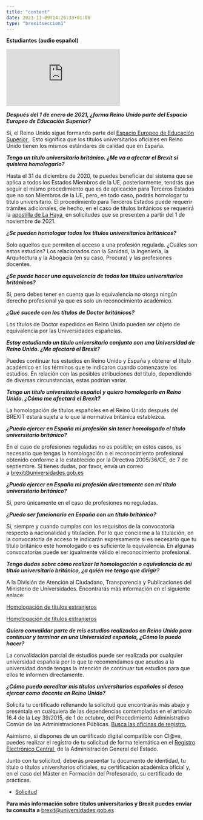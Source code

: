 ```yaml
---
title: "content"
date: 2021-11-09T14:26:33+01:00
type: "brexitseccion1"
---
```

<p><strong>Estudiantes (audio espa&ntilde;ol)</strong></p>
<section>
      <article>
          <div class="container">
              <div class="row">
                  <div class="col-12 my-4">
                    <div class="ratio ratio-16x9">
                        <iframe src="https://www.youtube.com/embed/zIqZf5MuRoY" title="YouTube video player" frameborder="0" allow="accelerometer; autoplay; clipboard-write; encrypted-media; gyroscope; picture-in-picture" allowfullscreen></iframe>
                      </div>
                  </div>
              </div>
          </div>
      </article>
  </section>
<p><em><strong>Despu&eacute;s del 1 de enero de 2021, &iquest;forma Reino Unido parte del Espacio Europeo de Educaci&oacute;n Superior?</strong></em></p>
<p>S&iacute;, el Reino Unido sigue formando parte del<span>&nbsp;</span><a title="Ir a 'Espacio Europeo de Educaci&oacute;n Superior', en ventana nueva" href="https://ec.europa.eu/education/policies/higher-education/bologna-process-and-european-higher-education-area_es" target="_blank" rel="noopener">Espacio Europeo de Educaci&oacute;n Superior <i class="fas fa-external-link-alt"></i></a>. Esto significa que los t&iacute;tulos universitarios oficiales en Reino Unido tienen los mismos est&aacute;ndares de calidad que en Espa&ntilde;a.</p>
<p><strong><em>Tengo un t&iacute;tulo universitario brit&aacute;nico. &iquest;Me va a afectar el Brexit si quisiera homologarlo?</em></strong></p>
<p>Hasta el 31 de diciembre de 2020, te puedes beneficiar del sistema que se aplica a todos los Estados Miembros de la UE, posteriormente, tendr&aacute;s que seguir el mismo procedimiento que es de aplicaci&oacute;n para Terceros Estados que no son Miembros de la UE, pero, en todo caso, podr&aacute;s homologar tu t&iacute;tulo universitario. El procedimiento para Terceros Estados puede requerir tr&aacute;mites adicionales, de hecho, en el caso de t&iacute;tulos brit&aacute;nicos se requerir&aacute; la<span>&nbsp;</span><a title="Ir a 'apostilla de La Haya', en ventana nueva" href="https://www.mjusticia.gob.es/es/ciudadanos/tramites/legalizacion-unica-apostilla" target="_blank" rel="noopener">apostilla de La Haya <i class="fas fa-external-link-alt"></i></a><span>&nbsp;</span>en solicitudes que se presenten a partir del&nbsp;1 de noviembre&nbsp;de 2021.</p>
<p><strong><em>&iquest;Se pueden homologar todos los t&iacute;tulos universitarios brit&aacute;nicos?</em></strong></p>
<p>Solo aquellos que permiten el acceso a una profesi&oacute;n regulada. &iquest;Cu&aacute;les son estos estudios? Los relacionados con la Sanidad, la Ingenier&iacute;a, la Arquitectura y la Abogac&iacute;a (en su caso, Procura) y las profesiones docentes.</p>
<p><strong><em>&iquest;Se puede hacer una equivalencia de todos los t&iacute;tulos universitarios brit&aacute;nicos?</em></strong></p>
<p>S&iacute;, pero debes tener en cuenta que la equivalencia no otorga ning&uacute;n derecho profesional ya que es solo un reconocimiento acad&eacute;mico.</p>
<p><strong><em>&iquest;Qu&eacute; sucede con los t&iacute;tulos de Doctor brit&aacute;nicos?</em></strong></p>
<p>Los t&iacute;tulos de Doctor expedidos en Reino Unido pueden ser objeto de equivalencia por las Universidades espa&ntilde;olas.&nbsp;</p>
<p><strong><em>Estoy estudiando un t&iacute;tulo universitario conjunto con una Universidad de Reino Unido. &iquest;Me afectar&aacute; el Brexit?</em></strong></p>
<p>Puedes continuar tus estudios en Reino Unido y Espa&ntilde;a y obtener el t&iacute;tulo acad&eacute;mico en los t&eacute;rminos que te indicaron cuando comenzaste los estudios. En relaci&oacute;n con las posibles atribuciones del t&iacute;tulo, dependiendo de diversas circunstancias, estas podr&iacute;an variar.</p>
<p><strong><em>Tengo un t&iacute;tulo universitario espa&ntilde;ol y quiero homologarlo en Reino Unido. &iquest;C&oacute;mo me afectar&aacute; el Brexit?</em></strong></p>
<p>La homologaci&oacute;n de t&iacute;tulos espa&ntilde;oles en el Reino Unido despu&eacute;s del BREXIT estar&aacute; sujeta a lo que la normativa brit&aacute;nica establezca.</p>
<p><strong><em>&iquest;Puedo ejercer en Espa&ntilde;a mi profesi&oacute;n sin tener homologado el t&iacute;tulo universitario brit&aacute;nico?</em></strong></p>
<p>En el caso de profesiones reguladas no es posible; en estos casos, es necesario que tengas la homologaci&oacute;n o el reconocimiento profesional obtenido conforme a lo establecido por la Directiva 2005/36/CE, de 7 de septiembre. Si tienes dudas, por favor, env&iacute;a un correo a<span>&nbsp;</span><a title="brexit@universidades.gob.es" href="mailto:brexit@universidades.gob.es" target="_blank" rel="noopener">brexit@universidades.gob.es</a></p>
<p><em><strong>&iquest;Puedo ejercer en Espa&ntilde;a mi profesi&oacute;n directamente con mi t&iacute;tulo universitario brit&aacute;nico?</strong></em></p>
<p>S&iacute;, pero &uacute;nicamente en el caso de profesiones no reguladas.</p>
<p><strong><em>&iquest;Puedo ser funcionario en Espa&ntilde;a con un t&iacute;tulo brit&aacute;nico?</em></strong></p>
<p>S&iacute;, siempre y cuando cumplas con los requisitos de la convocatoria respecto a nacionalidad y titulaci&oacute;n. Por lo que concierne a la titulaci&oacute;n, en la convocatoria de acceso te indicar&aacute;n expresamente si es necesario que tu t&iacute;tulo brit&aacute;nico est&eacute; homologado o es suficiente la equivalencia. En algunas convocatorias puede ser igualmente v&aacute;lido el reconocimiento profesional.</p>
<p><em><strong>Tengo dudas sobre c&oacute;mo realizar la homologaci&oacute;n o equivalencia de mi t&iacute;tulo universitario brit&aacute;nico, &iquest;a qui&eacute;n me tengo que dirigir?</strong></em></p>
<p>A la Divisi&oacute;n de Atenci&oacute;n al Ciudadano, Transparencia y Publicaciones del Ministerio de Universidades. Encontrar&aacute;s m&aacute;s informaci&oacute;n en el siguiente enlace:</p>
<!--
<ul>
<li><a title="Ir a 'Homologaci&oacute;n de t&iacute;tulos extranjeros de educaci&oacute;n superior a t&iacute;tulos oficiales universitarios espa&ntilde;oles de Grado o M&aacute;ster que den acceso a profesi&oacute;n regulada en Espa&ntilde;a', en ventana nueva" href="{{<siteurl>}}sistema-universitario/gestion-de-titulos-universitarios/titulos-universitarios/procedimiento-alojados/"  rel="noopener">Homologaci&oacute;n de t&iacute;tulos extranjeros de educaci&oacute;n superior a t&iacute;tulos oficiales universitarios espa&ntilde;oles de Grado o M&aacute;ster que den acceso a profesi&oacute;n regulada en Espa&ntilde;a</a></li>
</ul>
-->
<section>
        <article id="section_box_cards_blue" class="cards_box_custom mb-30">
            <div class="container container-xl">
                <div class="row">
                    <div class="col-lg-4 col-xl-3 mr-card-hover"> <!-- la primera carta -->
                        <a href="https://universidades.sede.gob.es/procedimientos/portada/ida/3513/idp/1029" class="card card-img " target="_blank">
                            <div class="box_icon">
                                <div class="img" style="background-image: url('{{<siteurl>}}images/sede electronica.jpg');"></div>
                            </div>
                            <div class="card-body">
                                <p class="card-text card-text-blue">Homologación de títulos extranjeros </p>
								<i class="icon fas fa-external-link-alt"></i>
                            </div>
                        </a>
                    </div> <!-- el final de la primera carta -->
                </div>
            </div>
        </article>
    </section>
      <!-- MOBILE VERSION WITH SLIDER -->
    <section>
        <article id="section_box_cards_blue_slider_img">
            <div class="container">
                <div class="row">
                <div class="col-12">
                    <div class="swiper" id="slider_cardsBlue">
                        <div class="swiper-wrapper">
                            <div class="swiper-slide"> <!-- la primera carta -->
                                <a href="{https://universidades.sede.gob.es/procedimientos/portada/ida/3513/idp/1029" class="card card-img">
                                    <div class="box_icon">
                                        <div class="img" style="background-image: url('{{<siteurl>}}images/sede electronica.JPG');"></div>
                                    </div>
                                    <div class="card-body">
                                        <p class="card-text card-text-blue">Homologación de títulos extranjeros</p>
										<i class="icon fas fa-external-link-alt"></i>
                                    </div>
                                </a>
                            </div> <!-- el final de la primera carta -->          
                        </div>
                        <div class="swiper-pagination"></div>
                        </div>
                    </div>
                </div>
            </div>
        </article>
    </section>
<p><strong><em>Quiero convalidar parte de mis estudios realizados en Reino Unido para continuar y terminar en una Universidad espa&ntilde;ola, &iquest;C&oacute;mo lo puedo hacer?</em></strong></p>
<p>La convalidaci&oacute;n parcial de estudios puede ser realizada por cualquier universidad espa&ntilde;ola por lo que te recomendamos que acudas a la universidad donde tengas la intenci&oacute;n de continuar tus estudios para que ellos te informen directamente.</p>
<p><strong><em>&iquest;C&oacute;mo puedo acreditar mis t&iacute;tulos universitarios espa&ntilde;oles si deseo ejercer como docente en Reino Unido?</em></strong></p>
<p>Solicita tu certificado rellenando la solicitud que encontrar&aacute;s m&aacute;s abajo y pres&eacute;ntala en cualquiera de las dependencias contempladas en el art&iacute;culo 16.4 de la Ley 39/2015, de 1 de octubre, del Procedimiento Administrativo Com&uacute;n de las Administraciones P&uacute;blicas.&nbsp;<a href="https://administracion.gob.es/pagFront/atencionCiudadana/oficinas/encuentraOficina.htm#.YEXKAGhKjIU" target="_blank" rel="noopener">Busca las oficinas de registro.<i class="fas fa-external-link-alt"></i></a></p>
<p>Asimismo, si dispones de un certificado digital compatible con Cl@ve, puedes realizar el registro de tu solicitud de forma telem&aacute;tica en el&nbsp;<a href="https://sede.administracion.gob.es/PAG_Sede/ServiciosElectronicos/RegistroElectronicoComun.html" target="_blank" rel="noopener">Registro Electr&oacute;nico Central <i class="fas fa-external-link-alt"></i></a>&nbsp;de la Administraci&oacute;n General del Estado.</p>
<p>Junto con tu solicitud, deber&aacute;s presentar tu documento de identidad, tu t&iacute;tulo o t&iacute;tulos universitarios oficiales, su certificaci&oacute;n acad&eacute;mica oficial y, en el caso del M&aacute;ster en Formaci&oacute;n del Profesorado, su certificado de pr&aacute;cticas.</p>
<ul>
<li><a href="{{<siteurl>}}documentos/PDF/medidas_estrategicas/brexit/solicitud-certificado-reino-unido.pdf" target="_blank" rel="noopener">Solicitud <i class="fas fa-external-link-alt"></i></a></li>
</ul>
<p><strong>Para m&aacute;s informaci&oacute;n sobre t&iacute;tulos universitarios y Brexit puedes enviar tu consulta a</strong><span>&nbsp;</span><a title="brexit@universidades.gob.es" href="mailto:brexit@universidades.gob.es" target="_blank" rel="noopener">brexit@universidades.gob.es</a></p>
  